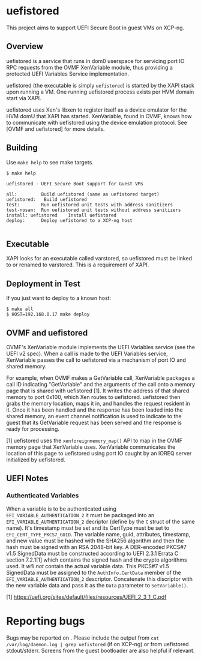 # uefistored

This project aims to support UEFI Secure Boot in guest VMs on XCP-ng.

## Overview

uefistored is a service that runs in dom0 userspace for servicing port IO RPC
requests from the OVMF XenVariable module, thus providing a protected UEFI
Variables Service implementation.

uefistored (the executable is simply `uefistored`) is started by the XAPI
stack upon running a VM.  One running uefistored process exists per HVM
domain start via XAPI.

uefistored uses Xen's libxen to register itself as a device emulator for the
HVM domU that XAPI has started.  XenVariable, found in OVMF, knows how to
communicate with uefistored using the device emulation protocol.  See [OVMF
and uefistored] for more details.

## Building

Use `make help` to see make targets.

```
$ make help

uefistored - UEFI Secure Boot support for Guest VMs

all:         Build uefistored (same as uefistored target)
uefistored:   Build uefistored
test:        Run uefistored unit tests with address sanitizers
test-nosan:  Run uefistored unit tests without address sanitizers
install: uefistored    Install uefistored
deploy:      Deploy uefistored to a XCP-ng host


```

## Executable

XAPI looks for an executable called varstored, so uefistored must be linked to
or renamed to varstored.  This is a requirement of XAPI.

## Deployment in Test

If you just want to deploy to a known host:

```
$ make all
$ HOST=192.168.0.17 make deploy
```

## OVMF and uefistored

OVMF's XenVariable module implements the UEFI Variables service (see the UEFI
v2 spec).  When a call is made to the UEFI Variables service, XenVariable
passes the call to uefistored via a mechanism of port IO and shared memory.

For example, when OVMF makes a GetVariable call, XenVariable packages a call ID
indicating "GetVariable" and the arguments of the call onto a memory page that
is shared with uefistored [1].  It writes the address of that shared memory
to port 0x100, which Xen routes to uefistored.  uefistored then grabs the
memory location, maps it in, and handles the request resident in it.  Once it
has been handled and the response has been loaded into the shared memory, an
event channel notification is used to indicate to the guest that its
GetVariable request has been served and the response is ready for processing.

[1] uefistored uses the `xenforeignmemory_map()` API to map in the
    OVMF memory page that XenVariable uses.  XenVariable communicates
    the location of this page to uefistored using port IO caught by
    an IOREQ server initialized by uefistored.

## UEFI Notes

### Authenticated Variables

When a variable is to be authenticated using `EFI_VARIABLE_AUTHENTICATION_2` it
must be packaged into an `EFI_VARIABLE_AUTHENTICATION_2` decriptor (define by
the `C` struct of the same name).  It's timestamp must be set and its CertType
must be set to `EFI_CERT_TYPE_PKCS7_GUID`.  The variable name, guid,
attributes, timestamp, and new value must be hashed with the SHA256 algorithm
and then the hash must be signed with an RSA 2048-bit key.  A DER-encoded
PKCS#7 v1.5 SignedData must be constructed according to UEFI 2.3.1 Errata C
section 7.2.1[1] which contains the signed hash and the crypto algorithms used.
It _will not_ contain the actual variable data.  This PKCS#7 v1.5 SignedData
must be assigned to the `AuthInfo.CertData` member of the
`EFI_VARIABLE_AUTHENTICATION_2` descriptor.  Concatenate this discriptor with
the new variable data and pass it as the `Data` parameter to `SetVariable()`.


[1] https://uefi.org/sites/default/files/resources/UEFI_2_3_1_C.pdf


# Reporting bugs

Bugs may be reported on [](https://github.com/xcp-ng/uefistored/issues).
Please include the output from `cat /var/log/daemon.log | grep uefistored`
(if on XCP-ng) or from  uefistored stdout/stderr.  Screens from the guest
bootloader are also helpful if relevant.
